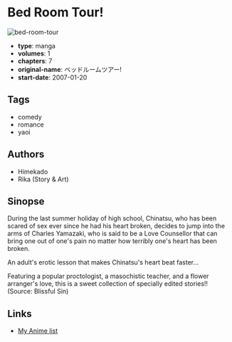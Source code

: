 # Bed Room Tour!

![bed-room-tour](https://cdn.myanimelist.net/images/manga/1/16571.jpg)

-   **type**: manga
-   **volumes**: 1
-   **chapters**: 7
-   **original-name**: ベッドルームツアー!
-   **start-date**: 2007-01-20

## Tags

-   comedy
-   romance
-   yaoi

## Authors

-   Himekado
-   Rika (Story & Art)

## Sinopse

During the last summer holiday of high school, Chinatsu, who has been scared of sex ever since he had his heart broken, decides to jump into the arms of Charles Yamazaki, who is said to be a Love Counsellor that can bring one out of one's pain no matter how terribly one's heart has been broken.

An adult's erotic lesson that makes Chinatsu's heart beat faster...

Featuring a popular proctologist, a masochistic teacher, and a flower arranger's love, this is a sweet collection of specially edited stories!!
(Source: Blissful Sin)

## Links

-   [My Anime list](https://myanimelist.net/manga/12098/Bed_Room_Tour)
